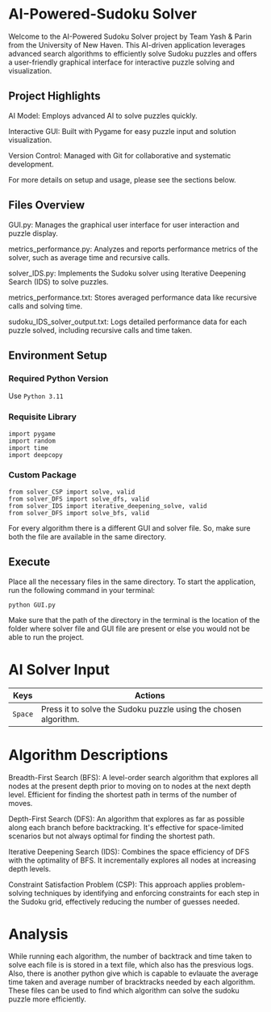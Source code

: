 # AI-Powered-Sudoku Solver
Welcome to the AI-Powered Sudoku Solver project by Team Yash & Parin from the University of New Haven. This AI-driven application leverages advanced search algorithms to efficiently solve Sudoku puzzles and offers a user-friendly graphical interface for interactive puzzle solving and visualization.

## Project Highlights
AI Model: Employs advanced AI to solve puzzles quickly.

Interactive GUI: Built with Pygame for easy puzzle input and solution visualization.

Version Control: Managed with Git for collaborative and systematic development.

For more details on setup and usage, please see the sections below.

## Files Overview
GUI.py: Manages the graphical user interface for user interaction and puzzle display.

metrics_performance.py: Analyzes and reports performance metrics of the solver, such as average time and recursive calls.

solver_IDS.py: Implements the Sudoku solver using Iterative Deepening Search (IDS) to solve puzzles.

metrics_performance.txt: Stores averaged performance data like recursive calls and solving time.

sudoku_IDS_solver_output.txt: Logs detailed performance data for each puzzle solved, including recursive calls and time taken.

## Environment Setup
  ### Required Python Version
  Use `Python 3.11` 

  ### Requisite Library
  ```
  import pygame
  import random
  import time
  import deepcopy
  ```
  ### Custom Package

  ```
  from solver_CSP import solve, valid
  from solver_DFS import solve_dfs, valid
  from solver_IDS import iterative_deepening_solve, valid
  from solver_DFS import solve_bfs, valid
  ```
  For every algorithm there is a different GUI and solver file. So, make sure both the file are available in the same directory.
## Execute
Place all the necessary files in the same directory. To start the application, run the following command in your terminal:
```
python GUI.py
```
Make sure that the path of the directory in the terminal is the location of the folder where solver file and GUI file are present or else you would not be able to run the project.

# AI Solver Input
| Keys              | Actions                                                          |
|-------------------|------------------------------------------------------------------|
|`Space`  	        | 	Press it to solve the Sudoku puzzle using the chosen algorithm.|

# Algorithm Descriptions
Breadth-First Search (BFS): A level-order search algorithm that explores all nodes at the present depth prior to moving on to nodes at the next depth level. Efficient for finding the shortest path in terms of the number of moves.

Depth-First Search (DFS): An algorithm that explores as far as possible along each branch before backtracking. It's effective for space-limited scenarios but not always optimal for finding the shortest path.

Iterative Deepening Search (IDS): Combines the space efficiency of DFS with the optimality of BFS. It incrementally explores all nodes at increasing depth levels.

Constraint Satisfaction Problem (CSP): This approach applies problem-solving techniques by identifying and enforcing constraints for each step in the Sudoku grid, effectively reducing the number of guesses needed.

# Analysis
While running each algorithm, the number of backtrack and time taken to solve each file is is stored in a text file, which also has the presvious logs. Also, there is another python give which is capable to evlauate the average time taken and average number of bracktracks needed by each algorithm. These files can be used to find which algorithm can solve the sudoku puzzle more efficiently.
